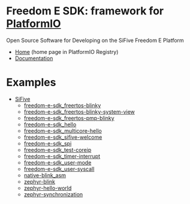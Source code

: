 
# Freedom E SDK: framework for [PlatformIO](https://platformio.org)

Open Source Software for Developing on the SiFive Freedom E Platform

* [Home](https://platformio.org/frameworks/freedom-e-sdk) (home page in PlatformIO Registry)
* [Documentation](https://docs.platformio.org/page/frameworks/freedom-e-sdk.html)

# Examples

- [SiFive](https://github.com/platformio/platform-sifive)
  * [freedom-e-sdk_freertos-blinky](https://github.com/platformio/platform-sifive/tree/master/examples/freedom-e-sdk_freertos-blinky)
  * [freedom-e-sdk_freertos-blinky-system-view](https://github.com/platformio/platform-sifive/tree/master/examples/freedom-e-sdk_freertos-blinky-system-view)
  * [freedom-e-sdk_freertos-pmp-blinky](https://github.com/platformio/platform-sifive/tree/master/examples/freedom-e-sdk_freertos-pmp-blinky)
  * [freedom-e-sdk_hello](https://github.com/platformio/platform-sifive/tree/master/examples/freedom-e-sdk_hello)
  * [freedom-e-sdk_multicore-hello](https://github.com/platformio/platform-sifive/tree/master/examples/freedom-e-sdk_multicore-hello)
  * [freedom-e-sdk_sifive-welcome](https://github.com/platformio/platform-sifive/tree/master/examples/freedom-e-sdk_sifive-welcome)
  * [freedom-e-sdk_spi](https://github.com/platformio/platform-sifive/tree/master/examples/freedom-e-sdk_spi)
  * [freedom-e-sdk_test-coreip](https://github.com/platformio/platform-sifive/tree/master/examples/freedom-e-sdk_test-coreip)
  * [freedom-e-sdk_timer-interrupt](https://github.com/platformio/platform-sifive/tree/master/examples/freedom-e-sdk_timer-interrupt)
  * [freedom-e-sdk_user-mode](https://github.com/platformio/platform-sifive/tree/master/examples/freedom-e-sdk_user-mode)
  * [freedom-e-sdk_user-syscall](https://github.com/platformio/platform-sifive/tree/master/examples/freedom-e-sdk_user-syscall)
  * [native-blink_asm](https://github.com/platformio/platform-sifive/tree/master/examples/native-blink_asm)
  * [zephyr-blink](https://github.com/platformio/platform-sifive/tree/master/examples/zephyr-blink)
  * [zephyr-hello-world](https://github.com/platformio/platform-sifive/tree/master/examples/zephyr-hello-world)
  * [zephyr-synchronization](https://github.com/platformio/platform-sifive/tree/master/examples/zephyr-synchronization)

